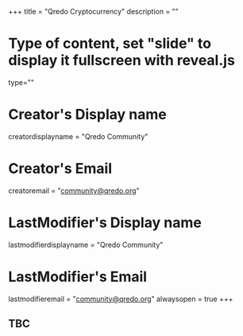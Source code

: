 +++
title = "Qredo Cryptocurrency"
description = ""
# Type of content, set "slide" to display it fullscreen with reveal.js
type=""
# Creator's Display name
creatordisplayname = "Qredo Community"
# Creator's Email
creatoremail = "community@qredo.org"
# LastModifier's Display name
lastmodifierdisplayname = "Qredo Community"
# LastModifier's Email
lastmodifieremail = "community@qredo.org"
alwaysopen = true
+++
## TBC
